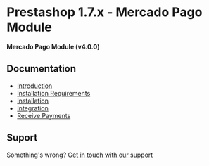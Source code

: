 # Prestashop 1.7.x - Mercado Pago Module

**Mercado Pago Module (v4.0.0)**

## Documentation

* [Introduction](https://www.mercadopago.com.br/developers/en/plugins_sdks/plugins/official/prestashop17/#bookmark_introduction)
* [Installation Requirements](https://www.mercadopago.com.br/developers/en/plugins_sdks/plugins/official/prestashop17/#bookmark_installation_requirements)
* [Installation](https://www.mercadopago.com.br/developers/en/plugins_sdks/plugins/official/prestashop17/#bookmark_installation)
* [Integration](https://www.mercadopago.com.br/developers/en/plugins_sdks/plugins/official/prestashop17/#bookmark_integration)
* [Receive Payments](https://www.mercadopago.com.br/developers/en/plugins_sdks/plugins/official/prestashop17/#bookmark_receive_payments)

## Suport

Something's wrong? [Get in touch with our support](https://www.mercadopago.com.ar/developers/en/support)
